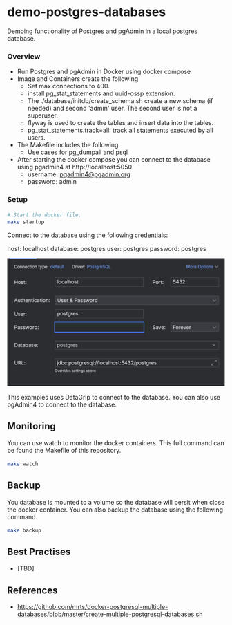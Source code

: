 # demo-postgres-databases

Demoing functionality of Postgres and pgAdmin in a local postgres database.

### Overview

- Run Postgres and pgAdmin in Docker using docker compose
- Image and Containers create the following
    - Set max connections to 400. 
    - install pg_stat_statements and uuid-ossp extension.
    - The ./database/initdb/create_schema.sh create a new schema (if needed) and second 'admin' user. The second user is not a superuser.
    - flyway is used to create the tables and insert data into the tables.
    - pg_stat_statements.track=all: track all statements executed by all users.
- The Makefile includes the following
    - Use cases for pg_dumpall and psql
- After starting the docker compose you can connect to the database using pgadmin4 at http://localhost:5050
    - username: pgadmin4@pgadmin.org
    - password: admin

### Setup


```bash
# Start the docker file.
make startup
```

Connect to the database using the following credentials:

host: localhost
database: postgres
user: postgres
password: postgres

![DataGrip](./images/datagrip.png)

This examples uses DataGrip to connect to the database. You can also use pgAdmin4 to connect to the database. 

## Monitoring 

You can use watch to monitor the docker containers. This full command can be found the Makefile of this repository.

```bash
make watch
```


## Backup 

You database is mounted to a volume so the database will persit when close the docker container. You can also backup the database using the following command.

```bash
make backup
```

## Best Practises

- [TBD]

## References

- https://github.com/mrts/docker-postgresql-multiple-databases/blob/master/create-multiple-postgresql-databases.sh
